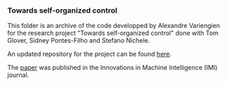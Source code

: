 ### Towards self-organized control

This folder is an archive of the code developped by Alexandre Variengien
for the research project "Towards self-organized control" done with Tom Glover,
Sidney Pontes-Filho and Stefano Nichele.

An updated repository for the project can be found [here](https://github.com/aVariengien/self-organized-control).

The [paper](https://www.crosslabs.org/articles/imi-2021-01) was published in the Innovations in Machine Intelligence (IMI) journal.
